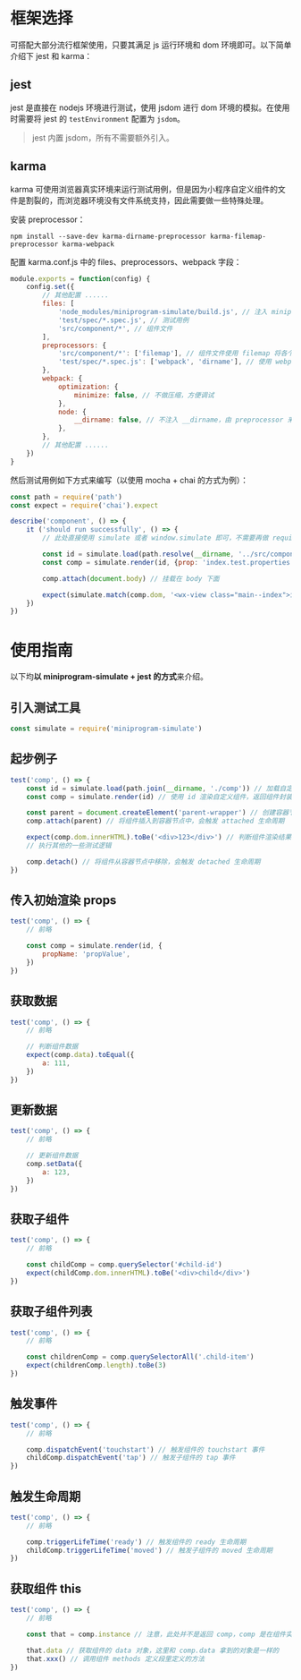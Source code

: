 # 框架选择

可搭配大部分流行框架使用，只要其满足 js 运行环境和 dom 环境即可。以下简单介绍下 jest 和 karma：

## jest

jest 是直接在 nodejs 环境进行测试，使用 jsdom 进行 dom 环境的模拟。在使用时需要将 jest 的 `testEnvironment` 配置为 `jsdom`。

> jest 内置 jsdom，所有不需要额外引入。

## karma

karma 可使用浏览器真实环境来运行测试用例，但是因为小程序自定义组件的文件是割裂的，而浏览器环境没有文件系统支持，因此需要做一些特殊处理。

安装 preprocessor：

```
npm install --save-dev karma-dirname-preprocessor karma-filemap-preprocessor karma-webpack
```

配置 karma.conf.js 中的 files、preprocessors、webpack 字段：

```js
module.exports = function(config) {
    config.set({
        // 其他配置 ......
        files: [
            'node_modules/miniprogram-simulate/build.js', // 注入 miniprogram-simulate，会在 window 下挂载 simulate 对象
            'test/spec/*.spec.js', // 测试用例
            'src/component/*', // 组件文件
        ],
        preprocessors: {
            'src/component/*': ['filemap'], // 组件文件使用 filemap 将各个文件内容注入到浏览器
            'test/spec/*.spec.js': ['webpack', 'dirname'], // 使用 webpack 进行打包，使用 dirname 处理测试用例中的 __dirname 变量
        },
        webpack: {
            optimization: {
                minimize: false, // 不做压缩，方便调试
            },
            node: {
                __dirname: false, // 不注入 __dirname，由 preprocessor 来处理
            },
        },
        // 其他配置 ......
    })
}
```

然后测试用例如下方式来编写（以使用 mocha + chai 的方式为例）：

```js
const path = require('path')
const expect = require('chai').expect

describe('component', () => {
    it ('should run successfully', () => {
        // 此处直接使用 simulate 或者 window.simulate 即可，不需要再做 require

        const id = simulate.load(path.resolve(__dirname, '../src/component/index'))
        const comp = simulate.render(id, {prop: 'index.test.properties'})

        comp.attach(document.body) // 挂载在 body 下面

        expect(simulate.match(comp.dom, '<wx-view class="main--index">index.test.properties</wx-view>')).to.equal(true)
    })
})
```

# 使用指南

以下均**以 miniprogram-simulate + jest 的方式**来介绍。

## 引入测试工具

```js
const simulate = require('miniprogram-simulate')
```

## 起步例子

```js
test('comp', () => {
    const id = simulate.load(path.join(__dirname, './comp')) // 加载自定义组件，返回组件 id
    const comp = simulate.render(id) // 使用 id 渲染自定义组件，返回组件封装实例

    const parent = document.createElement('parent-wrapper') // 创建容器节点
    comp.attach(parent) // 将组件插入到容器节点中，会触发 attached 生命周期

    expect(comp.dom.innerHTML).toBe('<div>123</div>') // 判断组件渲染结果
    // 执行其他的一些测试逻辑

    comp.detach() // 将组件从容器节点中移除，会触发 detached 生命周期
})
```

## 传入初始渲染 props

```js
test('comp', () => {
    // 前略

    const comp = simulate.render(id, {
        propName: 'propValue',
    })
})
```

## 获取数据

```js
test('comp', () => {
    // 前略

    // 判断组件数据
    expect(comp.data).toEqual({
        a: 111,
    })
})
```

## 更新数据

```js
test('comp', () => {
    // 前略

    // 更新组件数据
    comp.setData({
        a: 123,
    })
})
```

## 获取子组件

```js
test('comp', () => {
    // 前略

    const childComp = comp.querySelector('#child-id')
    expect(childComp.dom.innerHTML).toBe('<div>child</div>')
})
```

## 获取子组件列表

```js
test('comp', () => {
    // 前略

    const childrenComp = comp.querySelectorAll('.child-item')
    expect(childrenComp.length).toBe(3)
})
```

## 触发事件

```js
test('comp', () => {
    // 前略

    comp.dispatchEvent('touchstart') // 触发组件的 touchstart 事件
    childComp.dispatchEvent('tap') // 触发子组件的 tap 事件
})
```

## 触发生命周期

```js
test('comp', () => {
    // 前略

    comp.triggerLifeTime('ready') // 触发组件的 ready 生命周期
    childComp.triggerLifeTime('moved') // 触发子组件的 moved 生命周期
})
```

## 获取组件 this

```js
test('comp', () => {
    // 前略

    const that = comp.instance // 注意，此处并不是返回 comp，comp 是在组件实例上再封装了一层的对象，而这里返回的是组件实例，即组件方法定义里的 this

    that.data // 获取组件的 data 对象，这里和 comp.data 拿到的对象是一样的
    that.xxx() // 调用组件 methods 定义段里定义的方法
})
```
